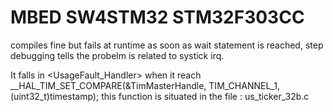 # MBED SW4STM32 STM32F303CC
compiles fine but fails at runtime as soon as wait statement is reached, step debugging tells the probelm is related to systick irq.

It falls in <UsageFault_Handler> when it reach __HAL_TIM_SET_COMPARE(&TimMasterHandle, TIM_CHANNEL_1, (uint32_t)timestamp); 
 this function is situated in the file : us_ticker_32b.c 

